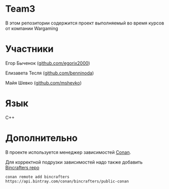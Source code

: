 # Team3

В этом репозитории содержится проект выполняемый во время курсов от компании Wargaming

# Участники

Егор Быченок ([github.com/egorix2000](https://github.com/egorix2000))

Елизавета Тесля ([github.com/benninoda](https://github.com/benninoda))

Майя Шевко ([github.com/mshevko](https://github.com/mshevko))

# Язык

C++

# Дополнительно

В проекте используется менеджер зависимостей [Conan](https://docs.conan.io/en/latest/).

Для корректной подрузки зависимостей надо также добавить [Bincrafters repo](https://bincrafters.github.io)

```
conan remote add bincrafters https://api.bintray.com/conan/bincrafters/public-conan
```

